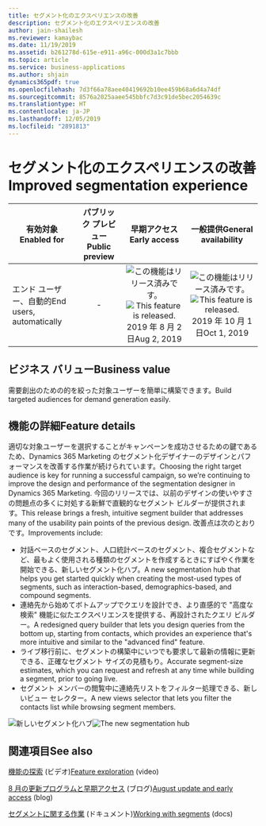```yaml
---
title: セグメント化のエクスペリエンスの改善
description: セグメント化のエクスペリエンスの改善
author: jain-shailesh
ms.reviewer: kamaybac
ms.date: 11/19/2019
ms.assetid: b261278d-615e-e911-a96c-000d3a1c7bbb
ms.topic: article
ms.service: business-applications
ms.author: shjain
dynamics365pdf: true
ms.openlocfilehash: 7d3f66a78aee40419692b10ee459b68a6d4a74df
ms.sourcegitcommit: 8576a2025aaee545bbfc7d3c91de5bec2054639c
ms.translationtype: HT
ms.contentlocale: ja-JP
ms.lasthandoff: 12/05/2019
ms.locfileid: "2891813"
---
```

# <a name="improved-segmentation-experience"></a><span data-ttu-id="c2897-103">セグメント化のエクスペリエンスの改善</span><span class="sxs-lookup"><span data-stu-id="c2897-103">Improved segmentation experience</span></span>


| <span data-ttu-id="c2897-104">有効対象</span><span class="sxs-lookup"><span data-stu-id="c2897-104">Enabled for</span></span>    |  <span data-ttu-id="c2897-105">パブリック プレビュー</span><span class="sxs-lookup"><span data-stu-id="c2897-105">Public preview</span></span> | <span data-ttu-id="c2897-106">早期アクセス</span><span class="sxs-lookup"><span data-stu-id="c2897-106">Early access</span></span> | <span data-ttu-id="c2897-107">一般提供</span><span class="sxs-lookup"><span data-stu-id="c2897-107">General availability</span></span> | 
| ---------- | :----------: |:----------: |:----------: |
|<span data-ttu-id="c2897-108">エンド ユーザー、自動的</span><span class="sxs-lookup"><span data-stu-id="c2897-108">End users, automatically</span></span>|-|<span data-ttu-id="c2897-109">![この機能はリリース済みです。](/dynamics365-release-plan/media/green-checkmark.png "この機能はリリース済みです。")</span><span class="sxs-lookup"><span data-stu-id="c2897-109">![This feature is released.](/dynamics365-release-plan/media/green-checkmark.png "This feature is released.")</span></span> <span data-ttu-id="c2897-110">2019 年 8 月 2 日</span><span class="sxs-lookup"><span data-stu-id="c2897-110">Aug 2, 2019</span></span>| <span data-ttu-id="c2897-111">![この機能はリリース済みです。](/dynamics365-release-plan/media/green-checkmark.png "この機能はリリース済みです。")</span><span class="sxs-lookup"><span data-stu-id="c2897-111">![This feature is released.](/dynamics365-release-plan/media/green-checkmark.png "This feature is released.")</span></span> <span data-ttu-id="c2897-112">2019 年 10 月 1 日</span><span class="sxs-lookup"><span data-stu-id="c2897-112">Oct 1, 2019</span></span>|


## <a name="business-value"></a><span data-ttu-id="c2897-113">ビジネス バリュー</span><span class="sxs-lookup"><span data-stu-id="c2897-113">Business value</span></span>
<!-- bv start -->
<span data-ttu-id="c2897-114">需要創出のための的を絞った対象ユーザーを簡単に構築できます。</span><span class="sxs-lookup"><span data-stu-id="c2897-114">Build targeted audiences for demand generation easily.</span></span>
<!-- bv end -->



## <a name="feature-details"></a><span data-ttu-id="c2897-115">機能の詳細</span><span class="sxs-lookup"><span data-stu-id="c2897-115">Feature details</span></span>
<!--feature detail start -->
<span data-ttu-id="c2897-116">適切な対象ユーザーを選択することがキャンペーンを成功させるための鍵であるため、Dynamics 365 Marketing のセグメント化デザイナーのデザインとパフォーマンスを改善する作業が続けられています。</span><span class="sxs-lookup"><span data-stu-id="c2897-116">Choosing the right target audience is key for running a successful campaign, so we’re continuing to improve the design and performance of the segmentation designer in Dynamics 365 Marketing.</span></span> <span data-ttu-id="c2897-117">今回のリリースでは、以前のデザインの使いやすさの問題点の多くに対処する新鮮で直観的なセグメント ビルダーが提供されます。</span><span class="sxs-lookup"><span data-stu-id="c2897-117">This release brings a fresh, intuitive segment builder that addresses many of the usability pain points of the previous design.</span></span> <span data-ttu-id="c2897-118">改善点は次のとおりです。</span><span class="sxs-lookup"><span data-stu-id="c2897-118">Improvements include:</span></span>

- <span data-ttu-id="c2897-119">対話ベースのセグメント、人口統計ベースのセグメント、複合セグメントなど、最もよく使用される種類のセグメントを作成するときにすばやく作業を開始できる、新しいセグメント化ハブ。</span><span class="sxs-lookup"><span data-stu-id="c2897-119">A new segmentation hub that helps you get started quickly when creating the most-used types of segments, such as interaction-based, demographics-based, and compound segments.</span></span>
- <span data-ttu-id="c2897-120">連絡先から始めてボトムアップでクエリを設計でき、より直感的で "高度な検索" 機能に似たエクスペリエンスを提供する、再設計されたクエリ ビルダー。</span><span class="sxs-lookup"><span data-stu-id="c2897-120">A redesigned query builder that lets you design queries from the bottom up, starting from contacts, which provides an experience that's more intuitive and similar to the "advanced find" feature.</span></span>
- <span data-ttu-id="c2897-121">ライブ移行前に、セグメントの構築中にいつでも要求して最新の情報に更新できる、正確なセグメント サイズの見積もり。</span><span class="sxs-lookup"><span data-stu-id="c2897-121">Accurate segment-size estimates, which you can request and refresh at any time while building a segment, prior to going live.</span></span>
- <span data-ttu-id="c2897-122">セグメント メンバーの閲覧中に連絡先リストをフィルター処理できる、新しいビュー セレクター。</span><span class="sxs-lookup"><span data-stu-id="c2897-122">A new views selector that lets you filter the contacts list while browsing segment members.</span></span>

<span data-ttu-id="c2897-123">![新しいセグメント化ハブ](media/segment-hero.jpg "新しいセグメント化ハブ")</span><span class="sxs-lookup"><span data-stu-id="c2897-123">![The new segmentation hub](media/segment-hero.jpg "The new segmentation hub")</span></span>
<!--feature detail end -->










## <a name="see-also"></a><span data-ttu-id="c2897-124">関連項目</span><span class="sxs-lookup"><span data-stu-id="c2897-124">See also</span></span>
<span data-ttu-id="c2897-125">[機能の探索](https://youtu.be/c8YOVbo4hhw?t=152) (ビデオ)</span><span class="sxs-lookup"><span data-stu-id="c2897-125">[Feature exploration](https://youtu.be/c8YOVbo4hhw?t=152) (video)</span></span>

<span data-ttu-id="c2897-126">[8 月の更新プログラムと早期アクセス](https://cloudblogs.microsoft.com/dynamics365/it/2019/08/03/dynamics-365-for-marketing-august-update-and-early-access-are-rolling-out-now/) (ブログ)</span><span class="sxs-lookup"><span data-stu-id="c2897-126">[August update and early access](https://cloudblogs.microsoft.com/dynamics365/it/2019/08/03/dynamics-365-for-marketing-august-update-and-early-access-are-rolling-out-now/) (blog)</span></span>

<span data-ttu-id="c2897-127">[セグメントに関する作業](https://docs.microsoft.com/dynamics365/customer-engagement/marketing/new-segment-designer) (ドキュメント)</span><span class="sxs-lookup"><span data-stu-id="c2897-127">[Working with segments](https://docs.microsoft.com/dynamics365/customer-engagement/marketing/new-segment-designer) (docs)</span></span>
